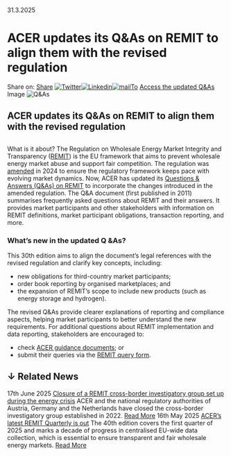 31.3.2025
# ACER updates its Q&As on REMIT to align them with the revised regulation
Share on: [Share](https://www.addtoany.com/share#url=https%3A%2F%2Fwww.acer.europa.eu%2Fnews%2Facer-updates-its-qas-remit-align-them-revised-regulation&title=ACER%20updates%20its%20Q%26As%20on%20REMIT%20to%20align%20them%20with%20the%20revised%20regulation)
[![Twitter](https://www.acer.europa.eu/sites/default/files/bluesky.svg)](https://www.acer.europa.eu/#bluesky)[![Linkedin](https://www.acer.europa.eu/sites/default/files/linkedin.svg)](https://www.acer.europa.eu/#linkedin)[![mailTo](https://www.acer.europa.eu/sites/default/files/copy-url.png)](https://www.acer.europa.eu/#copy_link)
[Access the updated Q&As ](https://www.acer.europa.eu/sites/default/files/REMIT/Guidance%20on%20REMIT%20Application/Q%26As%20on%20REMIT/REMIT-30th-edition-QAs.pdf)
Image
![Q&As](https://www.acer.europa.eu/sites/default/files/styles/main_images_news_and_pages_little_/public/2025-03/REMIT-QAs.jpg?itok=hz_OyTCm)
## ACER updates its Q&As on REMIT to align them with the revised regulation
## 
What is it about?
The Regulation on Wholesale Energy Market Integrity and Transparency ([REMIT](https://eur-lex.europa.eu/legal-content/EN/TXT/?uri=CELEX%3A32011R1227)) is the EU framework that aims to prevent wholesale energy market abuse and support fair competition. The regulation was [amended](https://eur-lex.europa.eu/legal-content/EN/TXT/?uri=CELEX%3A32024R1106) in 2024 to ensure the regulatory framework keeps pace with evolving market dynamics.
Now, ACER has updated its [Questions & Answers (Q&As) on REMIT](https://www.acer.europa.eu/sites/default/files/REMIT/Guidance%20on%20REMIT%20Application/Q%26As%20on%20REMIT/REMIT-30th-edition-QAs.pdf) to incorporate the changes introduced in the amended regulation. 
The Q&A document (first published in 2011) summarises frequently asked questions about REMIT and their answers. It provides market participants and other stakeholders with information on REMIT definitions, market participant obligations, transaction reporting, and more.
### **What’s new in the updated Q &As?**
This 30th edition aims to align the document’s legal references with the revised regulation and clarify key concepts, including:
  * new obligations for third-country market participants;
  * order book reporting by organised marketplaces; and
  * the expansion of REMIT’s scope to include new products (such as energy storage and hydrogen). 


The revised Q&As provide clearer explanations of reporting and compliance aspects, helping market participants to better understand the new requirements.
For additional questions about REMIT implementation and data reporting, stakeholders are encouraged to:
  * check [ACER guidance documents](https://www.acer.europa.eu/remit-documents); or
  * submit their queries via the [REMIT query form](https://support.acer-remit.eu/forms/remit-query-form).


## ↓ Related News
17th June 2025 
[Closure of a REMIT cross-border investigatory group set up during the energy crisis](https://www.acer.europa.eu/news/closure-remit-cross-border-investigatory-group-set-during-energy-crisis)
ACER and the national regulatory authorities of Austria, Germany and the Netherlands have closed the cross-border investigatory group established in 2022. 
[Read More](https://www.acer.europa.eu/news/closure-remit-cross-border-investigatory-group-set-during-energy-crisis)
16th May 2025 
[ACER’s latest REMIT Quarterly is out](https://www.acer.europa.eu/news/acers-latest-remit-quarterly-out-6)
The 40th edition covers the first quarter of 2025 and marks a decade of progress in centralised EU-wide data collection, which is essential to ensure transparent and fair wholesale energy markets. 
[Read More](https://www.acer.europa.eu/news/acers-latest-remit-quarterly-out-6)
[](https://www.acer.europa.eu/news/acer-updates-its-qas-remit-align-them-revised-regulation)
